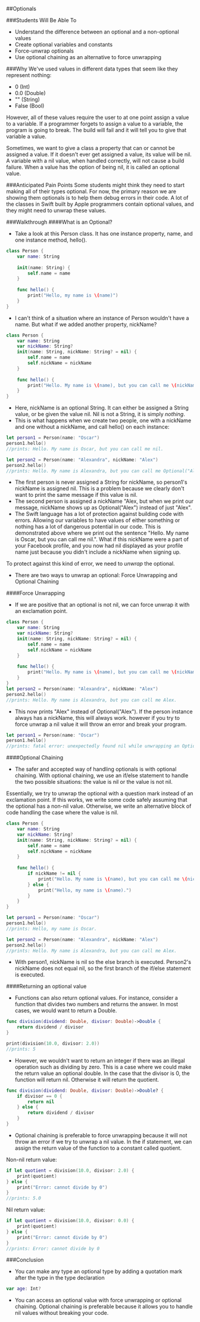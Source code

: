 ##Optionals

###Students Will Be Able To
- Understand the difference between an optional and a non-optional values
- Create optional variables and constants
- Force-unwrap optionals
- Use optional chaining as an alternative to force unwrapping


###Why
We've used values in different data types that seem like they represent nothing: 
- 0 (Int)
- 0.0 (Double)
- "" (String)
- False (Bool)

However, all of these values require the user to at one point assign a value to a variable. If a programmer forgets to assign a value to a variable, the program is going to break. The build will fail and it will tell you to give that variable a value. 

Sometimes, we want to give a class a property that can or cannot be assigned a value. If it doesn't ever get assigned a value, its value will be nil. A variable with a nil value, when handled correctly, will not cause a build failure. When a value has the option of being nil, it is called an optional value.


###Anticipated Pain Points
Some students might think they need to start making all of their types optional. For now, the primary reason we are showing them optionals is to help them debug errors in their code. A lot of the classes in Swift built by Apple programmers contain optional values, and they might need to unwrap these values.


###Walkthrough
####What is an Optional?
- Take a look at this Person class. It has one instance property, name, and one instance method, hello(). 
```Swift
class Person {
    var name: String
    
    init(name: String) {
        self.name = name
    }
    
    func hello() {
        print("Hello, my name is \(name)")
    }
}
```
- I can't think of a situation where an instance of Person wouldn't have a name. But what if we added another property, nickName?
```Swift
class Person {
    var name: String
    var nickName: String?
    init(name: String, nickName: String? = nil) {
        self.name = name
        self.nickName = nickName
    }
    
    func hello() {
        print("Hello. My name is \(name), but you can call me \(nickName).")
    }
}
```
- Here, nickName is an optional String. It can either be assigned a String value, or be given the value nil. Nil is not a String, it is simply _nothing_.
- This is what happens when we create two people, one with a nickName and one without a nickName, and call hello() on each instance:
```Swift
let person1 = Person(name: "Oscar")
person1.hello()
//prints: Hello. My name is Oscar, but you can call me nil.

let person2 = Person(name: "Alexandra", nickName: "Alex")
person2.hello()
//prints: Hello. My name is Alexandra, but you can call me Optional("Alex").
```
- The first person is never assigned a String for nickName, so person1's nickName is assigned nil. This is a problem because we clearly don't want to print the same message if this value is nil.
- The second person is assigned a nickName "Alex, but when we print our message, nickName shows up as Optional("Alex") instead of just "Alex".
- The Swift language has a lot of protection against building code with errors. Allowing our variables to have values of either something or nothing has a lot of dangerous potential in our code. This is demonstrated above where we print out the sentence "Hello. My name is Oscar, but you can call me nil.". What if this nickName were a part of your Facebook profile, and you now had nil displayed as your profile name just because you didn't include a nickName when signing up.

To protect against this kind of error, we need to _unwrap_ the optional.
- There are two ways to unwrap an optional: Force Unwrapping and Optional Chaining

####Force Unwrapping
- If we are positive that an optional is not nil, we can force unwrap it with an exclamation point.
```Swift
class Person {
    var name: String
    var nickName: String?
    init(name: String, nickName: String? = nil) {
        self.name = name
        self.nickName = nickName
    }
    
    func hello() {
        print("Hello. My name is \(name), but you can call me \(nickName!).")
    }
}
let person2 = Person(name: "Alexandra", nickName: "Alex")
person2.hello()
//prints: Hello. My name is Alexandra, but you can call me Alex.
```
- This now prints "Alex" instead of Optional("Alex"). If the person instance always has a nickName, this will always work. however if you try to force unwrap a nil value it will throw an error and break your program.
```Swift
let person1 = Person(name: "Oscar")
person1.hello()
//prints: fatal error: unexpectedly found nil while unwrapping an Optional value
```

####Optional Chaining
- The safer and accepted way of handling optionals is with optional chaining. With optional chaining, we use an if/else statement to handle the two possible situations: the value is nil or the value is not nil. 

Essentially, we try to unwrap the optional with a question mark instead of an exclamation point. If this works, we write some code safely assuming that the optional has a non-nil value. Otherwise, we write an alternative block of code handling the case where the value is nil.

```Swift
class Person {
    var name: String
    var nickName: String?
    init(name: String, nickName: String? = nil) {
        self.name = name
        self.nickName = nickName
    }
    
    func hello() {
        if nickName != nil {
            print("Hello. My name is \(name), but you can call me \(nickName!).")
        } else {
            print("Hello, my name is \(name).")
        }
    }
}

let person1 = Person(name: "Oscar")
person1.hello()
//prints: Hello, my name is Oscar.

let person2 = Person(name: "Alexandra", nickName: "Alex")
person2.hello()
//prints: Hello. My name is Alexandra, but you can call me Alex.
```
- With person1, nickName is nil so the else branch is executed. Person2's nickName does not equal nil, so the first branch of the if/else statement is executed.

####Returning an optional value
- Functions can also return optional values. For instance, consider a function that divides two numbers and returns the answer. In most cases, we would want to return a Double.
```Swift
func division(dividend: Double, divisor: Double)->Double {
    return dividend / divisor
}

print(division(10.0, divisor: 2.0))
//prints: 5
```
- However, we wouldn't want to return an integer if there was an illegal operation such as dividing by zero. This is a case where we could make the return value an optional double. In the case that the divisor is 0, the function will return nil. Otherwise it will return the quotient.
```Swift
func division(dividend: Double, divisor: Double)->Double? {
    if divisor == 0 {
        return nil
    } else {
        return dividend / divisor
    }
}
```
- Optional chaining is preferable to force unwrapping because it will not throw an error if we try to unwrap a nil value. In the if statement, we can assign the return value of the function to a constant called quotient.

Non-nil return value:
```Swift
if let quotient = division(10.0, divisor: 2.0) {
    print(quotient)
} else {
    print("Error: cannot divide by 0")
}
//prints: 5.0
```
Nil return value:
```Swift
if let quotient = division(10.0, divisor: 0.0) {
    print(quotient)
} else {
    print("Error: cannot divide by 0")
}
//prints: Error: cannot divide by 0
```

###Conclusion
- You can make any type an optional type by adding a quotation mark after the type in the type declaration
```Swift
var age: Int?
```
- You can access an optional value with force unwrapping or optional chaining. Optional chaining is preferable because it allows you to handle nil values without breaking your code.
